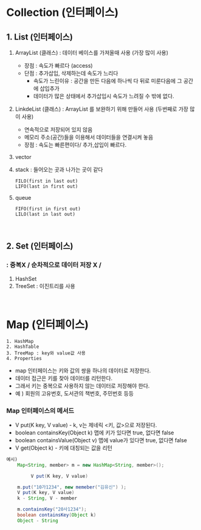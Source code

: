 # Collection (인터페이스)

## 1. List (인터페이스)

1.  ArrayList (클래스) : 데이터 베이스를 가져올때 사용 (가장 많이 사용)

    - 장점 : 속도가 빠르다 (access)
    - 단점 : 추가삽입, 삭제하는데 속도가 느리다
      - 속도가 느린이유 : 공간을 만든 다음에 하나씩 다 뒤로 미룬다음에 그 공간에 삽입추가
      - 데이터가 많은 상태에서 추가삽입시 속도가 느려질 수 밖에 없다.

2.  LinkdeList (클래스) : ArrayList 를 보완하기 위해 만들어 사용 (두번째로 가장 많이 사용)

    - 연속적으로 저장되어 있지 않음
    - 메모리 주소(공간)들을 이용해서 데이터들을 연결시켜 놓음
    - 장점 : 속도는 빠른편이다/ 추가,삽입이 빠르다.

3.  vector
4.  stack : 들어오는 곳과 나가는 곳이 같다
    ```
    FILO(first in last out)
    LIFO(last in first out)
    ```
5.  queue

    ```
    FIFO(first in first out)
    LILO(last in last out)
    ```

    <br>

## 2. Set (인터페이스)

### : 중복X / 순차적으로 데이터 저장 X /

1.  HashSet
2.  TreeSet : 이진트리를 사용

<br>    
    
# Map (인터페이스) 
```
1. HashMap 
2. HashTable
3. TreeMap : key와 value값 사용 
4. Properties
```
- map 인터페이스는 키와 값의 쌍을 하나의 데이터로 저장한다.
- 데이터 접근은 키를 찾아 데이터를 리턴한다.
- 그래서 키는 중복으로 사용하지 않는 데이터로 저장해야 한다.
- 예 ) 회원의 고유번호, 도서관의 책번호, 주민번호 등등

### Map 인터페이스의 메서드

- V put(K key, V value) - k, v는 제네릭 <키, 값>으로 저장된다.
- boolean containsKey(Object k) 맵에 키가 있다면 true, 없다면 false
- boolean containsValue(Object v) 맵에 value가 있다면 true, 없다면 false
- V get(Object k) - 키에 대칭되는 값을 리턴

```java
예시)
    Map<String, member> m = new HashMap<String, member>();

         V put(K key, V value)

    m.put("10가1234", new memeber("김유신") );
    V put(K key, V value)
    k - String, V - member

    m.containsKey("20사1234");
    boolean containsKey(Object k)
    Object - String
```

